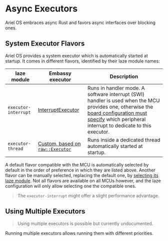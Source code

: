 # Async Executors

Ariel OS embraces async Rust and favors async interfaces over blocking ones.

## System Executor Flavors

Ariel OS provides a system executor which is automatically started at startup.
It comes in different flavors, identified by their laze module names:

| laze module              | Embassy executor | Description |
| ------------------------ | ---------------- | ----------- |
| `executor-interrupt`     | [InterruptExecutor][interrupt-executor-rustdoc] | Runs in handler mode. A software interrupt (SWI) handler is used when the MCU provides one, otherwise the [board configuration must specify](./adding-board-support.md#adding-support-for-a-board-1) which peripheral interrupt to dedicate to this executor. |
| `executor-thread`        | [Custom, based on `raw::Executor`][asynch-thread-executor-rustdoc] | Runs inside a dedicated thread automatically started at startup. |

A default flavor compatible with the MCU is automatically selected by default in the order of preference in which they are listed above.
Another flavor can be manually selected, replacing the default one, by [selecting its laze module][laze-modules-book].
Not all flavors are available on all MCUs however, and the laze configuration will only allow selecting one the compatible ones.

> The `executor-interrupt` might offer a slight performance advantage.

<!-- TODO: When to use each of them? -->

## Using Multiple Executors

> Using multiple executors is possible but currently undocumented.

Running multiple executors allows running them with different priorities.

<!-- TODO: reference asynch-thread-executor-rustdoc to start a thread mode executor inside multiple threads manually -->

<!-- ## Interaction with Multithreading -->

<!-- TODO: How do threading and async interact? -->

<!-- TODO: Power consumption optimization -->

[laze-modules-book]: ./build-system.md#laze-modules
[multithreading-book]: ./multithreading.md
[interrupt-executor-rustdoc]: https://docs.embassy.dev/embassy-executor/git/cortex-m/struct.InterruptExecutor.html
[executor-rustdoc]: https://docs.embassy.dev/embassy-executor/git/cortex-m/struct.Executor.html
[asynch-thread-executor-rustdoc]: https://ariel-os.github.io/ariel-os/dev/docs/api/ariel_os/asynch/thread_executor/index.html
